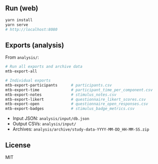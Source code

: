 
## Run (web)



```bash
yarn install
yarn serve
# http://localhost:8080
```

## Exports (analysis)

From `analysis/`:

```bash
# Run all exports and archive data
mtb-export-all

# Individual exports
mtb-export-participants      # participants.csv
mtb-export-time              # participant_time_per_component.csv
mtb-export-notes             # stimulus_notes.csv
mtb-export-likert            # questionnaire_likert_scores.csv
mtb-export-open              # questionnaire_open_responses.csv
mtb-export-badges            # stimulus_badge_metrics.csv
```

- Input JSON: `analysis/input/db.json`
- Output CSVs: `analysis/input/`
- Archives: `analysis/archive/study-data-YYYY-MM-DD_HH-MM-SS.zip`

## License

MIT
